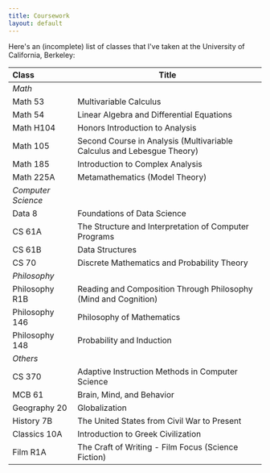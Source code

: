 ```yaml
---
title: Coursework
layout: default
---
```



Here's an (incomplete) list of classes that I've taken at the University of California, Berkeley:

| Class              | Title                                                                                                         |
| :----------------- | ----------------------------------------------------------------------------------------------------------------- |
| _Math_             |                                                                                                                   |
| Math 53            | Multivariable Calculus                                                                               |
| Math 54            | Linear Algebra and Differential Equations                                                      |
| Math H104          | Honors Introduction to Analysis                                                                  |
| Math 105           | Second Course in Analysis (Multivariable Calculus and Lebesgue Theory)  |
| Math 185           | Introduction to Complex Analysis                                                                        |
| Math 225A          | Metamathematics (Model Theory)                                                                    |
| _Computer Science_ |                                                                                                                   |
| Data 8             | Foundations of Data Science                                                                         |
| CS 61A             | The Structure and Interpretation of Computer Programs                                       |
| CS 61B             | Data Structures                                                                                           |
| CS 70              | Discrete Mathematics and Probability Theory                                                       |
| _Philosophy_       |                                                                                                                   |
| Philosophy R1B     | Reading and Composition Through Philosophy (Mind and Cognition)                   |
| Philosophy 146     | Philosophy of Mathematics                                                                                 |
| Philosophy 148     | Probability and Induction                                                                               |
| _Others_           |                                                                                                                   |
| CS 370             | Adaptive Instruction Methods in Computer Science                                      |
| MCB 61             | Brain, Mind, and Behavior                                                                         |
| Geography 20       | Globalization                                                                                               |
| History 7B         | The United States from Civil War to Present                                                |
| Classics 10A       | Introduction to Greek Civilization                                                                    |
| Film R1A           | The Craft of Writing - Film Focus (Science Fiction)                                  |
